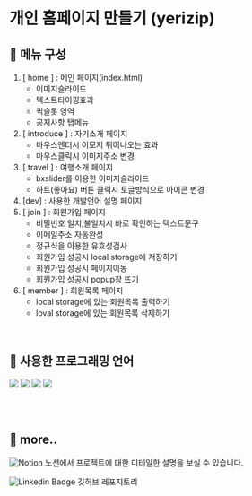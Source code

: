 #  개인 홈페이지 만들기 (yerizip)

## 🍊 메뉴 구성
1. [ home ] : 메인 페이지(index.html)
    * 이미지슬라이드
    * 텍스트타이핑효과 
    * 퀵슬롯 영역 
    * 공지사항 탭메뉴 
2. [ introduce ] : 자기소개 페이지
    * 마우스엔터시 이모지 튀어나오는 효과
    * 마우스클릭시 이미지주소 변경
3. [ travel ] : 여행소개 페이지 
    * bxslider를 이용한 이미지슬라이드
    * 하트(좋아요) 버튼 클릭시 토글방식으로 아이콘 변경
4. [dev] : 사용한 개발언어 설명 페이지 
5. [ join ] : 회원가입 페이지
    * 비밀번호 일치,불일치시 바로 확인하는 텍스트문구
    * 이메일주소 자동완성
    * 정규식을 이용한 유효성검사 
    * 회원가입 성공시 local storage에 저장하기
    * 회원가입 성공시 페이지이동
    * 회원가입 성공시 popup창 뜨기 
6. [ member ] : 회원목록 페이지 
    * local storage에 있는 회원목록 출력하기
    * loval storage에 있는 회원목록 삭제하기 

<br>


## 🍊 사용한 프로그래밍 언어
<!-- html -->
<img src ="https://img.shields.io/badge/HTML5-E34F26.svg?&style=for-the-badge&logo=HTML5&logoColor=white"/>
 
<!--css3  -->
<img src ="https://img.shields.io/badge/CSS3-1572B6.svg?&style=for-the-badge&logo=CSS3&logoColor=white"/>

<!-- js -->
<img src ="https://img.shields.io/badge/JavaScript-F7DF1E.svg?&style=for-the-badge&logo=JavaScript&logoColor=white"/>

<!-- jQuery -->
<img src ="https://img.shields.io/badge/jQuery-0769AD.svg?&style=for-the-badge&logo=jQuery&logoColor=white"/>


<br><br>



## 🍊 more..
![Notion](https://img.shields.io/badge/Notion-%23000000.svg?style=for-the-badge&logo=notion&logoColor=white&link=https://jyr3177.notion.site/73fabc07e1194d77bd440f8d3c25dd23?pvs=4)
  노션에서 프로젝트에 대한 디테일한 설명을 보실 수 있습니다.

![Linkedin Badge](https://img.shields.io/badge/GitHub-181717?style=for-the-badge&logo=GitHub&logoColor=white&link=https://github.com/yeri3177/yeri3177.github.io)
  깃허브 레포지토리 
<!-- 유튜브 뱃지
[![Youtube Badge](https://img.shields.io/badge/Youtube-ff0000?style=flat-square&logo=youtube&link=https://youtu.be/IwhNckpHgbY)](https://youtu.be/IwhNckpHgbY)
프로젝트발표영상
 -->
<!-- 지메일 뱃지 
[![Gmail Badge](https://img.shields.io/badge/Gmail-d14836?style=flat-square&logo=Gmail&logoColor=white&link=mailto:yeri3177@gmail.com)](mailto:yeri3177@gmail.com)
구글메일
-->
